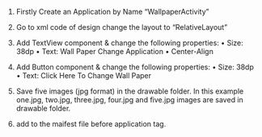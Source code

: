 1) Firstly Create an Application by Name “WallpaperActivity”
2) Go to xml code of design change the layout to “RelativeLayout”
3) Add TextView component & change the following properties:
• Size: 38dp
• Text: Wall Paper Change Application
• Center-Align
4) Add Button component & change the following properties:
• Size: 38dp
• Text: Click Here To Change Wall Paper
5) Save five images (jpg format) in the drawable folder. In this example one.jpg,
two.jpg, three.jpg, four.jpg and five.jpg images are saved in drawable folder.

7) add   <uses-permission android:name="android.permission.SET_WALLPAPER" /> to the maifest file before application tag.
